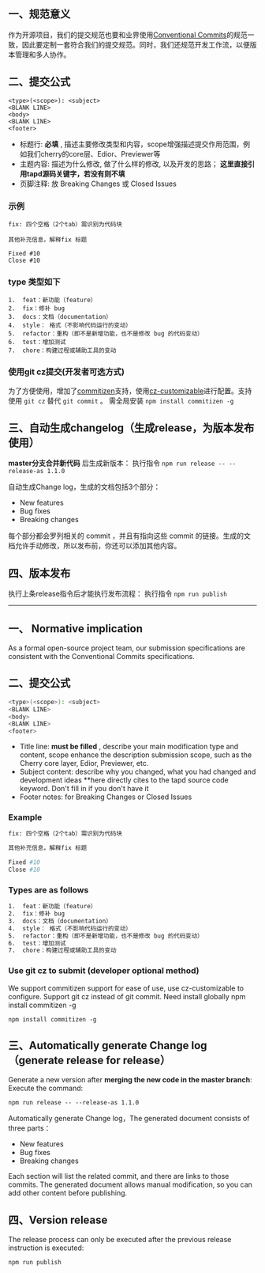 
## 一、规范意义

作为开源项目，我们的提交规范也要和业界使用[Conventional Commits](https://www.conventionalcommits.org/en/v1.0.0/ )的规范一致，因此要定制一套符合我们的提交规范。同时，我们还规范开发工作流，以便版本管理和多人协作。

## 二、提交公式

```
<type>(<scope>): <subject>
<BLANK LINE>
<body>
<BLANK LINE>
<footer>
```

- 标题行:  **必填** , 描述主要修改类型和内容，scope增强描述提交作用范围，例如我们cherry的core层、Edior、Previewer等
- 主题内容: 描述为什么修改, 做了什么样的修改, 以及开发的思路； **这里直接引用tapd源码关键字，若没有则不填**
- 页脚注释: 放 Breaking Changes 或 Closed Issues

### 示例

```
fix: 四个空格（2个tab）需识别为代码块

其他补充信息，解释fix 标题

Fixed #10 
Close #10
```

### type 类型如下

```
1.  feat：新功能（feature）
2.  fix：修补 bug
3.  docs：文档（documentation）
4.  style： 格式（不影响代码运行的变动）
5.  refactor：重构（即不是新增功能，也不是修改 bug 的代码变动）
6.  test：增加测试
7.  chore：构建过程或辅助工具的变动
```

### 使用git cz提交(开发者可选方式)

为了方便使用，增加了[commitizen](https://github.com/commitizen/cz-cli)支持，使用[cz-customizable](https://github.com/leonardoanalista/cz-customizable)进行配置。支持使用 `git cz` 替代 `git commit` 。
需全局安装
`npm install commitizen -g`

## 三、自动生成changelog（生成release，为版本发布使用）

**master分支合并新代码** 后生成新版本：
执行指令
`npm run release -- --release-as 1.1.0`

自动生成Change log，生成的文档包括3个部分：

- New features
- Bug fixes
- Breaking changes

每个部分都会罗列相关的 commit ，并且有指向这些 commit 的链接。生成的文档允许手动修改，所以发布前，你还可以添加其他内容。

## 四、版本发布

执行上条release指令后才能执行发布流程：
执行指令
`npm run publish`


-------


## 一、 Normative implication

As a formal open-source project team, our submission specifications are consistent with the Conventional Commits specifications.

## 二、提交公式

```bash
<type>(<scope>): <subject>
<BLANK LINE>
<body>
<BLANK LINE>
<footer>
```

- Title line:  **must be filled** , describe your main modification type and content, scope enhance the description submission scope, such as the Cherry core layer, Edior, Previewer, etc.
- Subject content: describe why you changed, what you had changed and development ideas  **here directly cites to the tapd source code keyword. Don't fill in if you don't have it
- Footer notes:  for Breaking Changes or Closed Issues

### Example

```bash
fix: 四个空格（2个tab）需识别为代码块

其他补充信息，解释fix 标题

Fixed #10 
Close #10
```

### Types are as follows

```bash
1.  feat：新功能（feature）
2.  fix：修补 bug
3.  docs：文档（documentation）
4.  style： 格式（不影响代码运行的变动）
5.  refactor：重构（即不是新增功能，也不是修改 bug 的代码变动）
6.  test：增加测试
7.  chore：构建过程或辅助工具的变动
```

### Use git cz to submit (developer optional method)

We support commitizen support for ease of use, use cz-customizable to configure. Support  git cz instead of git commit. Need install globally npm install commitizen -g

`npm install commitizen -g`

## 三、Automatically generate Change log（generate release for release）

 Generate a new version after **merging the new code in the master branch**: Execute the command:

`npm run release -- --release-as 1.1.0`

Automatically generate Change log，The generated document consists of three parts：

- New features
- Bug fixes
- Breaking changes

Each section will list the related commit, and there are links to those commits. The generated document allows manual modification, so you can add other content before publishing.

## 四、Version release

The release process can only be executed after the previous release instruction is executed:

`npm run publish`


